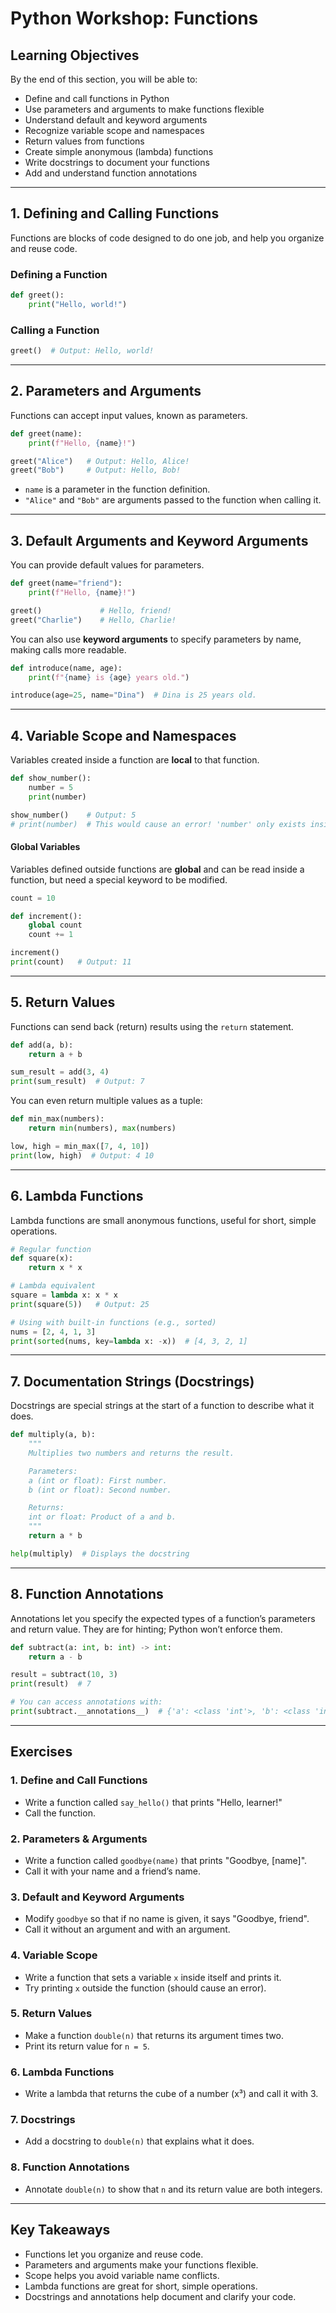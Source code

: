# Python Workshop: Functions

## Learning Objectives

By the end of this section, you will be able to:
- Define and call functions in Python
- Use parameters and arguments to make functions flexible
- Understand default and keyword arguments
- Recognize variable scope and namespaces
- Return values from functions
- Create simple anonymous (lambda) functions
- Write docstrings to document your functions
- Add and understand function annotations

---

## 1. Defining and Calling Functions

Functions are blocks of code designed to do one job, and help you organize and reuse code.

### Defining a Function

```python
def greet():
    print("Hello, world!")
```

### Calling a Function

```python
greet()  # Output: Hello, world!
```

---

## 2. Parameters and Arguments

Functions can accept input values, known as parameters.

```python
def greet(name):
    print(f"Hello, {name}!")

greet("Alice")   # Output: Hello, Alice!
greet("Bob")     # Output: Hello, Bob!
```
- `name` is a parameter in the function definition.  
- `"Alice"` and `"Bob"` are arguments passed to the function when calling it.

---

## 3. Default Arguments and Keyword Arguments

You can provide default values for parameters.

```python
def greet(name="friend"):
    print(f"Hello, {name}!")

greet()             # Hello, friend!
greet("Charlie")    # Hello, Charlie!
```

You can also use **keyword arguments** to specify parameters by name, making calls more readable.

```python
def introduce(name, age):
    print(f"{name} is {age} years old.")

introduce(age=25, name="Dina")  # Dina is 25 years old.
```

---

## 4. Variable Scope and Namespaces

Variables created inside a function are **local** to that function.

```python
def show_number():
    number = 5
    print(number)

show_number()    # Output: 5
# print(number)  # This would cause an error! 'number' only exists inside the function.
```

#### Global Variables

Variables defined outside functions are **global** and can be read inside a function, but need a special keyword to be modified.

```python
count = 10

def increment():
    global count
    count += 1

increment()
print(count)   # Output: 11
```

---

## 5. Return Values

Functions can send back (return) results using the `return` statement.

```python
def add(a, b):
    return a + b

sum_result = add(3, 4)
print(sum_result)  # Output: 7
```

You can even return multiple values as a tuple:

```python
def min_max(numbers):
    return min(numbers), max(numbers)

low, high = min_max([7, 4, 10])
print(low, high)  # Output: 4 10
```

---

## 6. Lambda Functions

Lambda functions are small anonymous functions, useful for short, simple operations.

```python
# Regular function
def square(x):
    return x * x

# Lambda equivalent
square = lambda x: x * x
print(square(5))   # Output: 25

# Using with built-in functions (e.g., sorted)
nums = [2, 4, 1, 3]
print(sorted(nums, key=lambda x: -x))  # [4, 3, 2, 1]
```

---

## 7. Documentation Strings (Docstrings)

Docstrings are special strings at the start of a function to describe what it does.

```python
def multiply(a, b):
    """
    Multiplies two numbers and returns the result.

    Parameters:
    a (int or float): First number.
    b (int or float): Second number.

    Returns:
    int or float: Product of a and b.
    """
    return a * b

help(multiply)  # Displays the docstring
```

---

## 8. Function Annotations

Annotations let you specify the expected types of a function’s parameters and return value. They are for hinting; Python won’t enforce them.

```python
def subtract(a: int, b: int) -> int:
    return a - b

result = subtract(10, 3)
print(result)  # 7

# You can access annotations with:
print(subtract.__annotations__)  # {'a': <class 'int'>, 'b': <class 'int'>, 'return': <class 'int'>}
```

---

## Exercises

### 1. Define and Call Functions
- Write a function called `say_hello()` that prints "Hello, learner!"
- Call the function.

### 2. Parameters & Arguments
- Write a function called `goodbye(name)` that prints "Goodbye, [name]".
- Call it with your name and a friend’s name.

### 3. Default and Keyword Arguments
- Modify `goodbye` so that if no name is given, it says "Goodbye, friend".
- Call it without an argument and with an argument.

### 4. Variable Scope
- Write a function that sets a variable `x` inside itself and prints it.  
- Try printing `x` outside the function (should cause an error).

### 5. Return Values
- Make a function `double(n)` that returns its argument times two.  
- Print its return value for `n = 5`.

### 6. Lambda Functions
- Write a lambda that returns the cube of a number (x³) and call it with 3.

### 7. Docstrings
- Add a docstring to `double(n)` that explains what it does.

### 8. Function Annotations
- Annotate `double(n)` to show that `n` and its return value are both integers.

---

## Key Takeaways

- Functions let you organize and reuse code.
- Parameters and arguments make your functions flexible.
- Scope helps you avoid variable name conflicts.
- Lambda functions are great for short, simple operations.
- Docstrings and annotations help document and clarify your code.

